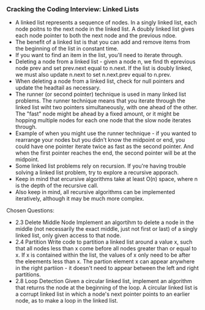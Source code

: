 ### Cracking the Coding Interview: Linked Lists
* A linked list represents a sequence of nodes. In a singly linked list, each node poitns to the next node in the linked list. A doubly linked list gives each node pointer to both the next node and the previous ndoe.
* The benefit of a linked list is that you can add and remove items from the beginning of the list in constant time.
* If you want to find an item in the list, you'll need to iterate through.
* Deleting a node from a linked list - given a node n, we find th eprevious node prev and set prev.next equal to n.next. If the list is doubly linked, we must also update n.next to set n.next.prev equal to n.prev. 
* When deleting a node from a linked list, check for null pointers and update the headtail as necessary.
* The runner (or second pointer) technique is used in many linked list problems. The runner technique means that you iterate through the linked list wiht two pointers simultaneously, with one ahead of the other. The "fast" node might be ahead by a fixed amount, or it might be hopping multiple nodes for each one node that the slow node iterates through.
* Example of when you might use the runner technique - if you wanted to rearrange your nodes but you didn't know the midpoint or end, you could have one pointer iterate twice as fast as the second pointer. And when the first pointer reaches the end, the second pointer will be at the midpoint.
* Some linked list problems rely on recursion. If you're having trouble solving a linked list problem, try to explore a recursive apporach. 
* Keep in mind that ercursive algorithms take at least O(n) space, where n is the depth of the recursive call.
* Also keep in mind, all recursive algorithms can be implemented iteratively, although it may be much more complex.

Chosen Questions: 
* 2.3 Delete Middle Node
Implement an algortihm to delete a node in the middle (not necessarily the exact middle, just not first or last) of a singly linked list, only given access to that node.
* 2.4 Partition
Write code to partition a linked list around a value x, such that all nodes less than x come before all nodes greater than or equal to x. If x is contained within the list, the values of x only need to be after the eleements less than x. The partion element x can appear anywhere in the right partiion - it doesn't need to appear between the left and right partitions.
* 2.8 Loop Detection
Given a circular linked list, implement an algorithm that returns the node at the beginning of the loop.
A circular linked list is a corrupt linked list in which a node's next pointer points to an earlier node, as to make a loop in the linked list.
